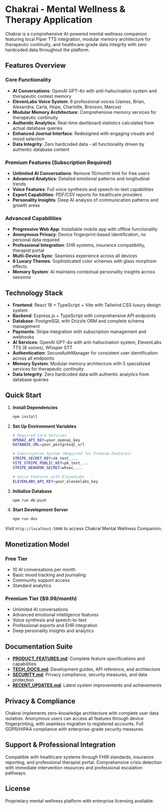 # Chakrai - Mental Wellness & Therapy Application

Chakrai is a comprehensive AI-powered mental wellness companion featuring local Piper TTS integration, modular memory architecture for therapeutic continuity, and healthcare-grade data integrity with zero hardcoded data throughout the platform.

## Features Overview

### Core Functionality
- **AI Conversations**: OpenAI GPT-4o with anti-hallucination system and therapeutic context memory
- **ElevenLabs Voice System**: 8 professional voices (James, Brian, Alexandra, Carla, Hope, Charlotte, Bronson, Marcus)
- **Modular Memory Architecture**: Comprehensive memory services for therapeutic continuity
- **Authentic Analytics**: Real-time dashboard statistics calculated from actual database queries
- **Enhanced Journal Interface**: Redesigned with engaging visuals and mood selection
- **Data Integrity**: Zero hardcoded data - all functionality driven by authentic database content

### Premium Features (Subscription Required)
- **Unlimited AI Conversations**: Remove 10/month limit for free users
- **Advanced Analytics**: Detailed emotional patterns and longitudinal trends
- **Voice Features**: Full voice synthesis and speech-to-text capabilities
- **Export Capabilities**: PDF/CSV reports for healthcare providers
- **Personality Insights**: Deep AI analysis of communication patterns and growth areas

### Advanced Capabilities
- **Progressive Web App**: Installable mobile app with offline functionality
- **Anonymous Privacy**: Device fingerprint-based identification, no personal data required
- **Professional Integration**: EHR systems, insurance compatibility, therapist portal
- **Multi-Device Sync**: Seamless experience across all devices
- **6 Luxury Themes**: Sophisticated color schemes with glass morphism effects
- **Memory System**: AI maintains contextual personality insights across sessions

## Technology Stack

- **Frontend**: React 18 + TypeScript + Vite with Tailwind CSS luxury design system
- **Backend**: Express.js + TypeScript with comprehensive API endpoints
- **Database**: PostgreSQL with Drizzle ORM and complete schema management
- **Payments**: Stripe integration with subscription management and webhooks
- **AI Services**: OpenAI GPT-4o with anti-hallucination system, ElevenLabs TTS (8 voices), Whisper STT
- **Authentication**: SecureAuthManager for consistent user identification across all endpoints
- **Memory System**: Modular memory architecture with 5 specialized services for therapeutic continuity
- **Data Integrity**: Zero hardcoded data with authentic analytics from database queries

## Quick Start

1. **Install Dependencies**
   ```bash
   npm install
   ```

2. **Set Up Environment Variables**
   ```bash
   # Required Core Services
   OPENAI_API_KEY=your_openai_key
   DATABASE_URL=your_postgresql_url
   
   # Subscription System (Required for Premium Features)
   STRIPE_SECRET_KEY=sk_test_...
   VITE_STRIPE_PUBLIC_KEY=pk_test_...
   STRIPE_WEBHOOK_SECRET=whsec_...
   
   # Voice Features with ElevenLabs
   ELEVENLABS_API_KEY=your_elevenlabs_key
   ```

3. **Initialize Database**
   ```bash
   npm run db:push
   ```

4. **Start Development Server**
   ```bash
   npm run dev
   ```

Visit `http://localhost:5000` to access Chakrai Mental Wellness Companion.

## Monetization Model

### Free Tier
- 10 AI conversations per month
- Basic mood tracking and journaling
- Community support access
- Standard analytics

### Premium Tier ($9.99/month)
- Unlimited AI conversations
- Advanced emotional intelligence features
- Voice synthesis and speech-to-text
- Professional exports and EHR integration
- Deep personality insights and analytics

## Documentation Suite

- **[PRODUCT_FEATURES.md](PRODUCT_FEATURES.md)**: Complete feature specifications and capabilities
- **[TECH_DOCS.md](TECH_DOCS.md)**: Development guides, API reference, and architecture
- **[SECURITY.md](SECURITY.md)**: Privacy compliance, security measures, and data protection
- **[RECENT_UPDATES.md](RECENT_UPDATES.md)**: Latest system improvements and achievements

## Privacy & Compliance

Chakrai implements zero-knowledge architecture with complete user data isolation. Anonymous users can access all features through device fingerprinting, with seamless migration to registered accounts. Full GDPR/HIPAA compliance with enterprise-grade security measures.

## Support & Professional Integration

Compatible with healthcare systems through FHIR standards, insurance reporting, and professional therapist portal. Comprehensive crisis detection with immediate intervention resources and professional escalation pathways.

## License

Proprietary mental wellness platform with enterprise licensing available.
